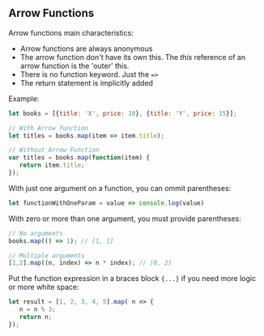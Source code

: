 ## Arrow Functions
Arrow functions main characteristics:

- Arrow functions are always anonymous
- The arrow function don't have its own this. The *this* reference of an arrow function is the 'outer' this. 
- There is no function keyword. Just the `=>` 
- The return statement is implicitly added

Example:
```js
let books = [{title: 'X', price: 10}, {title: 'Y', price: 15}];

// With Arrow function
let titles = books.map(item => item.title);

// Without Arrow Function
var titles = books.map(function(item) {
   return item.title;
});
```

With just one argument on a function, you can ommit parentheses:
```js
let functionWithOneParam = value => console.log(value)
```

With zero or more than one argument, you must provide parentheses:
```js
// No arguments
books.map(() => 1); // [1, 1]

// Multiple arguments
[1,2].map((n, index) => n * index); // [0, 2]
```

Put the function expression in a braces block `{...}` if you need more logic or more white space:
```js
let result = [1, 2, 3, 4, 5].map( n => {
   n = n % 3;
   return n;
});
```
